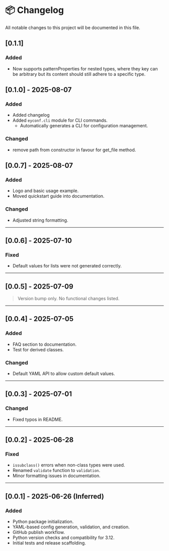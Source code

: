 # 📦 Changelog

All notable changes to this project will be documented in this file.

## [0.1.1]

### Added

* Now supports patternProperties for nested types, where they key can be arbitrary but its content should still adhere to a specific type.

## [0.1.0] - 2025-08-07

### Added

* Added changelog
* Added `eyconf.cli` module for CLI commands.
   * Automatically generates a CLI for configuration management.

### Changed

* remove path from constructor in favour for get_file method.

## [0.0.7] - 2025-08-07

### Added

* Logo and basic usage example.
* Moved quickstart guide into documentation.


### Changed

* Adjusted string formatting.

---

## [0.0.6] - 2025-07-10

### Fixed

* Default values for lists were not generated correctly.

---

## [0.0.5] - 2025-07-09

> Version bump only. No functional changes listed.

---

## [0.0.4] - 2025-07-05

### Added

* FAQ section to documentation.
* Test for derived classes.

### Changed

* Default YAML API to allow custom default values.

---

## [0.0.3] - 2025-07-01

### Changed

* Fixed typos in README.

---

## [0.0.2] - 2025-06-28

### Fixed

* `issubclass()` errors when non-class types were used.
* Renamed `validate` function to `validation`.
* Minor formatting issues in documentation.

---

## [0.0.1] - 2025-06-26 (Inferred)

### Added

* Python package initialization.
* YAML-based config generation, validation, and creation.
* GitHub publish workflow.
* Python version checks and compatibility for 3.12.
* Initial tests and release scaffolding.
